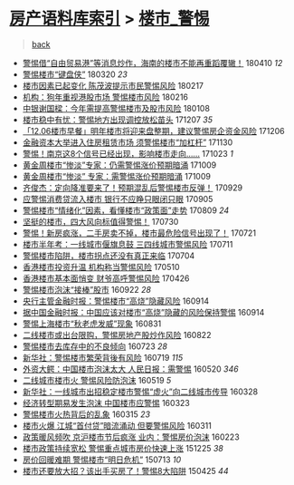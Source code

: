 [房产语料库索引](../../README.md)  > [楼市_警惕](楼市_警惕.md)
====
> [back](../README.md)

- [警惕借“自由贸易港”等消息炒作，海南的楼市不能再重蹈覆辙！](http://jkwz.applinzi.com/ittc/7090384701506454534.html#%E8%AD%A6%E6%83%95%E5%80%9F%E2%80%9C%E8%87%AA%E7%94%B1%E8%B4%B8%E6%98%93%E6%B8%AF%E2%80%9D%E7%AD%89%E6%B6%88%E6%81%AF%E7%82%92%E4%BD%9C%EF%BC%8C%E6%B5%B7%E5%8D%97%E7%9A%84%E6%A5%BC%E5%B8%82%E4%B8%8D%E8%83%BD%E5%86%8D%E9%87%8D%E8%B9%88%E8%A6%86%E8%BE%99%EF%BC%81) 180410 *12* 
- [警惕楼市“键盘侠”](http://jkwz.applinzi.com/ittc/7082548434051793936.html#%E8%AD%A6%E6%83%95%E6%A5%BC%E5%B8%82%E2%80%9C%E9%94%AE%E7%9B%98%E4%BE%A0%E2%80%9D) 180320 *23* 
- [楼市因素已起变化 陈茂波提示市民警惕风险](http://jkwz.applinzi.com/ittc/7071091966119248906.html#%E6%A5%BC%E5%B8%82%E5%9B%A0%E7%B4%A0%E5%B7%B2%E8%B5%B7%E5%8F%98%E5%8C%96+%E9%99%88%E8%8C%82%E6%B3%A2%E6%8F%90%E7%A4%BA%E5%B8%82%E6%B0%91%E8%AD%A6%E6%83%95%E9%A3%8E%E9%99%A9) 180217  
- [机构：狗年重视港股市场 警惕楼市风险](http://jkwz.applinzi.com/ittc/7070618827887215623.html#%E6%9C%BA%E6%9E%84%EF%BC%9A%E7%8B%97%E5%B9%B4%E9%87%8D%E8%A7%86%E6%B8%AF%E8%82%A1%E5%B8%82%E5%9C%BA+%E8%AD%A6%E6%83%95%E6%A5%BC%E5%B8%82%E9%A3%8E%E9%99%A9) 180216  
- [中银谢国樑：今年需提高警惕楼市及股市风险](http://jkwz.applinzi.com/ittc/7056268744924333067.html#%E4%B8%AD%E9%93%B6%E8%B0%A2%E5%9B%BD%E6%A8%91%EF%BC%9A%E4%BB%8A%E5%B9%B4%E9%9C%80%E6%8F%90%E9%AB%98%E8%AD%A6%E6%83%95%E6%A5%BC%E5%B8%82%E5%8F%8A%E8%82%A1%E5%B8%82%E9%A3%8E%E9%99%A9) 180108  
- [楼市稳中有忧：警惕地方出现调控放松苗头](http://jkwz.applinzi.com/ittc/7044380158167876624.html#%E6%A5%BC%E5%B8%82%E7%A8%B3%E4%B8%AD%E6%9C%89%E5%BF%A7%EF%BC%9A%E8%AD%A6%E6%83%95%E5%9C%B0%E6%96%B9%E5%87%BA%E7%8E%B0%E8%B0%83%E6%8E%A7%E6%94%BE%E6%9D%BE%E8%8B%97%E5%A4%B4) 171207 *35* 
- [「12.06楼市早餐」明年楼市将迎来盘整期，建议警惕房企资金风险](http://jkwz.applinzi.com/ittc/7043907349889156113.html#%E3%80%8C12.06%E6%A5%BC%E5%B8%82%E6%97%A9%E9%A4%90%E3%80%8D%E6%98%8E%E5%B9%B4%E6%A5%BC%E5%B8%82%E5%B0%86%E8%BF%8E%E6%9D%A5%E7%9B%98%E6%95%B4%E6%9C%9F%EF%BC%8C%E5%BB%BA%E8%AE%AE%E8%AD%A6%E6%83%95%E6%88%BF%E4%BC%81%E8%B5%84%E9%87%91%E9%A3%8E%E9%99%A9) 171206  
- [金融资本大举进入住房租赁市场 须警惕楼市“加杠杆”](http://jkwz.applinzi.com/ittc/7041692056458626064.html#%E9%87%91%E8%9E%8D%E8%B5%84%E6%9C%AC%E5%A4%A7%E4%B8%BE%E8%BF%9B%E5%85%A5%E4%BD%8F%E6%88%BF%E7%A7%9F%E8%B5%81%E5%B8%82%E5%9C%BA+%E9%A1%BB%E8%AD%A6%E6%83%95%E6%A5%BC%E5%B8%82%E2%80%9C%E5%8A%A0%E6%9D%A0%E6%9D%86%E2%80%9D) 171130  
- [警惕！南京这8个信号已经出现，影响楼市走向……](http://jkwz.applinzi.com/ittc/7027537556118438929.html#%E8%AD%A6%E6%83%95%EF%BC%81%E5%8D%97%E4%BA%AC%E8%BF%998%E4%B8%AA%E4%BF%A1%E5%8F%B7%E5%B7%B2%E7%BB%8F%E5%87%BA%E7%8E%B0%EF%BC%8C%E5%BD%B1%E5%93%8D%E6%A5%BC%E5%B8%82%E8%B5%B0%E5%90%91%E2%80%A6%E2%80%A6) 171023 *1* 
- [黄金周楼市“惨淡”专家：仍需警惕涨价预期暗涌](http://jkwz.applinzi.com/ittc/7022372722733220881.html#%E9%BB%84%E9%87%91%E5%91%A8%E6%A5%BC%E5%B8%82%E2%80%9C%E6%83%A8%E6%B7%A1%E2%80%9D%E4%B8%93%E5%AE%B6%EF%BC%9A%E4%BB%8D%E9%9C%80%E8%AD%A6%E6%83%95%E6%B6%A8%E4%BB%B7%E9%A2%84%E6%9C%9F%E6%9A%97%E6%B6%8C) 171009  
- [黄金周楼市“惨淡” 专家：需警惕涨价预期暗涌](http://jkwz.applinzi.com/ittc/7022338687684314129.html#%E9%BB%84%E9%87%91%E5%91%A8%E6%A5%BC%E5%B8%82%E2%80%9C%E6%83%A8%E6%B7%A1%E2%80%9D+%E4%B8%93%E5%AE%B6%EF%BC%9A%E9%9C%80%E8%AD%A6%E6%83%95%E6%B6%A8%E4%BB%B7%E9%A2%84%E6%9C%9F%E6%9A%97%E6%B6%8C) 171009  
- [齐俊杰：定向降准要来了！预期混乱后警惕楼市反弹！](http://jkwz.applinzi.com/ittc/7018662880310985744.html#%E9%BD%90%E4%BF%8A%E6%9D%B0%EF%BC%9A%E5%AE%9A%E5%90%91%E9%99%8D%E5%87%86%E8%A6%81%E6%9D%A5%E4%BA%86%EF%BC%81%E9%A2%84%E6%9C%9F%E6%B7%B7%E4%B9%B1%E5%90%8E%E8%AD%A6%E6%83%95%E6%A5%BC%E5%B8%82%E5%8F%8D%E5%BC%B9%EF%BC%81) 170929  
- [应警惕消费贷流入楼市 银行不应睁只眼闭只眼](http://jkwz.applinzi.com/ittc/7009834588074148880.html#%E5%BA%94%E8%AD%A6%E6%83%95%E6%B6%88%E8%B4%B9%E8%B4%B7%E6%B5%81%E5%85%A5%E6%A5%BC%E5%B8%82+%E9%93%B6%E8%A1%8C%E4%B8%8D%E5%BA%94%E7%9D%81%E5%8F%AA%E7%9C%BC%E9%97%AD%E5%8F%AA%E7%9C%BC) 170905  
- [警惕楼市“情绪化”因素，看懂楼市“政策面”走势](http://jkwz.applinzi.com/ittc/6999417303522083857.html#%E8%AD%A6%E6%83%95%E6%A5%BC%E5%B8%82%E2%80%9C%E6%83%85%E7%BB%AA%E5%8C%96%E2%80%9D%E5%9B%A0%E7%B4%A0%EF%BC%8C%E7%9C%8B%E6%87%82%E6%A5%BC%E5%B8%82%E2%80%9C%E6%94%BF%E7%AD%96%E9%9D%A2%E2%80%9D%E8%B5%B0%E5%8A%BF) 170809 *24* 
- [坚挺的楼市，四大风向标值得警惕！](http://jkwz.applinzi.com/ittc/6995818597828789264.html#%E5%9D%9A%E6%8C%BA%E7%9A%84%E6%A5%BC%E5%B8%82%EF%BC%8C%E5%9B%9B%E5%A4%A7%E9%A3%8E%E5%90%91%E6%A0%87%E5%80%BC%E5%BE%97%E8%AD%A6%E6%83%95%EF%BC%81) 170730  
- [警惕！新房疯涨，二手房卖不掉，楼市最危险信号出现了！](http://jkwz.applinzi.com/ittc/6992697108749354001.html#%E8%AD%A6%E6%83%95%EF%BC%81%E6%96%B0%E6%88%BF%E7%96%AF%E6%B6%A8%EF%BC%8C%E4%BA%8C%E6%89%8B%E6%88%BF%E5%8D%96%E4%B8%8D%E6%8E%89%EF%BC%8C%E6%A5%BC%E5%B8%82%E6%9C%80%E5%8D%B1%E9%99%A9%E4%BF%A1%E5%8F%B7%E5%87%BA%E7%8E%B0%E4%BA%86%EF%BC%81) 170721  
- [楼市半年考：一线城市偃旗息鼓 三四线城市警惕风险](http://jkwz.applinzi.com/ittc/6988910601571927057.html#%E6%A5%BC%E5%B8%82%E5%8D%8A%E5%B9%B4%E8%80%83%EF%BC%9A%E4%B8%80%E7%BA%BF%E5%9F%8E%E5%B8%82%E5%81%83%E6%97%97%E6%81%AF%E9%BC%93+%E4%B8%89%E5%9B%9B%E7%BA%BF%E5%9F%8E%E5%B8%82%E8%AD%A6%E6%83%95%E9%A3%8E%E9%99%A9) 170711  
- [警惕楼市陷阱，楼市拐点还没有真正来临](http://jkwz.applinzi.com/ittc/6986485460799849477.html#%E8%AD%A6%E6%83%95%E6%A5%BC%E5%B8%82%E9%99%B7%E9%98%B1%EF%BC%8C%E6%A5%BC%E5%B8%82%E6%8B%90%E7%82%B9%E8%BF%98%E6%B2%A1%E6%9C%89%E7%9C%9F%E6%AD%A3%E6%9D%A5%E4%B8%B4) 170704  
- [香港楼市投资升温 机构称当警惕风险](http://jkwz.applinzi.com/ittc/6966065313459209220.html#%E9%A6%99%E6%B8%AF%E6%A5%BC%E5%B8%82%E6%8A%95%E8%B5%84%E5%8D%87%E6%B8%A9+%E6%9C%BA%E6%9E%84%E7%A7%B0%E5%BD%93%E8%AD%A6%E6%83%95%E9%A3%8E%E9%99%A9) 170510  
- [香港楼市基本面悄变 财爷高呼警惕风险](http://jkwz.applinzi.com/ittc/6960870130123801605.html#%E9%A6%99%E6%B8%AF%E6%A5%BC%E5%B8%82%E5%9F%BA%E6%9C%AC%E9%9D%A2%E6%82%84%E5%8F%98+%E8%B4%A2%E7%88%B7%E9%AB%98%E5%91%BC%E8%AD%A6%E6%83%95%E9%A3%8E%E9%99%A9) 170426  
- [警惕楼市泡沫“接棒”股市](http://jkwz.applinzi.com/ittc/6880506608769041413.html#%E8%AD%A6%E6%83%95%E6%A5%BC%E5%B8%82%E6%B3%A1%E6%B2%AB%E2%80%9C%E6%8E%A5%E6%A3%92%E2%80%9D%E8%82%A1%E5%B8%82) 160922 *28* 
- [央行主管金融时报：警惕楼市“高烧”隐藏风险](http://jkwz.applinzi.com/ittc/6877650480896934917.html#%E5%A4%AE%E8%A1%8C%E4%B8%BB%E7%AE%A1%E9%87%91%E8%9E%8D%E6%97%B6%E6%8A%A5%EF%BC%9A%E8%AD%A6%E6%83%95%E6%A5%BC%E5%B8%82%E2%80%9C%E9%AB%98%E7%83%A7%E2%80%9D%E9%9A%90%E8%97%8F%E9%A3%8E%E9%99%A9) 160914  
- [据中国金融时报：中国应该对楼市“高烧”隐藏的风险保持警惕](http://jkwz.applinzi.com/ittc/6877633567743542277.html#%E6%8D%AE%E4%B8%AD%E5%9B%BD%E9%87%91%E8%9E%8D%E6%97%B6%E6%8A%A5%EF%BC%9A%E4%B8%AD%E5%9B%BD%E5%BA%94%E8%AF%A5%E5%AF%B9%E6%A5%BC%E5%B8%82%E2%80%9C%E9%AB%98%E7%83%A7%E2%80%9D%E9%9A%90%E8%97%8F%E7%9A%84%E9%A3%8E%E9%99%A9%E4%BF%9D%E6%8C%81%E8%AD%A6%E6%83%95) 160914  
- [警惕上海楼市“秋老虎发威”现象](http://jkwz.applinzi.com/ittc/6872468590984430597.html#%E8%AD%A6%E6%83%95%E4%B8%8A%E6%B5%B7%E6%A5%BC%E5%B8%82%E2%80%9C%E7%A7%8B%E8%80%81%E8%99%8E%E5%8F%91%E5%A8%81%E2%80%9D%E7%8E%B0%E8%B1%A1) 160831  
- [二线楼市或出台限购，警惕房地产股炒作风险](http://jkwz.applinzi.com/ittc/6869137086669652997.html#%E4%BA%8C%E7%BA%BF%E6%A5%BC%E5%B8%82%E6%88%96%E5%87%BA%E5%8F%B0%E9%99%90%E8%B4%AD%EF%BC%8C%E8%AD%A6%E6%83%95%E6%88%BF%E5%9C%B0%E4%BA%A7%E8%82%A1%E7%82%92%E4%BD%9C%E9%A3%8E%E9%99%A9) 160822  
- [警惕楼市去库存中的不良倾向](http://jkwz.applinzi.com/ittc/6857965414256215044.html#%E8%AD%A6%E6%83%95%E6%A5%BC%E5%B8%82%E5%8E%BB%E5%BA%93%E5%AD%98%E4%B8%AD%E7%9A%84%E4%B8%8D%E8%89%AF%E5%80%BE%E5%90%91) 160723 *28* 
- [新华社：警惕楼市繁荣背後有风险](http://jkwz.applinzi.com/ittc/6856615341144409092.html#%E6%96%B0%E5%8D%8E%E7%A4%BE%EF%BC%9A%E8%AD%A6%E6%83%95%E6%A5%BC%E5%B8%82%E7%B9%81%E8%8D%A3%E8%83%8C%E5%BE%8C%E6%9C%89%E9%A3%8E%E9%99%A9) 160719 *115* 
- [外资大鳄：中国楼市泡沫太大 人民日报：需警惕](http://jkwz.applinzi.com/ittc/6834277698494792709.html#%E5%A4%96%E8%B5%84%E5%A4%A7%E9%B3%84%EF%BC%9A%E4%B8%AD%E5%9B%BD%E6%A5%BC%E5%B8%82%E6%B3%A1%E6%B2%AB%E5%A4%AA%E5%A4%A7+%E4%BA%BA%E6%B0%91%E6%97%A5%E6%8A%A5%EF%BC%9A%E9%9C%80%E8%AD%A6%E6%83%95) 160520 *346* 
- [二线城市楼市火 警惕风险防泡沫](http://jkwz.applinzi.com/ittc/6833823456596329476.html#%E4%BA%8C%E7%BA%BF%E5%9F%8E%E5%B8%82%E6%A5%BC%E5%B8%82%E7%81%AB+%E8%AD%A6%E6%83%95%E9%A3%8E%E9%99%A9%E9%98%B2%E6%B3%A1%E6%B2%AB) 160519 *5* 
- [新华社：一线城市出招稳定楼市警惕“虚火”向二线城市传导](http://jkwz.applinzi.com/ittc/6814744959735301125.html#%E6%96%B0%E5%8D%8E%E7%A4%BE%EF%BC%9A%E4%B8%80%E7%BA%BF%E5%9F%8E%E5%B8%82%E5%87%BA%E6%8B%9B%E7%A8%B3%E5%AE%9A%E6%A5%BC%E5%B8%82%E8%AD%A6%E6%83%95%E2%80%9C%E8%99%9A%E7%81%AB%E2%80%9D%E5%90%91%E4%BA%8C%E7%BA%BF%E5%9F%8E%E5%B8%82%E4%BC%A0%E5%AF%BC) 160328  
- [经济转型期易发生泡沫 中国楼市应警惕](http://jkwz.applinzi.com/ittc/6812666126316078085.html#%E7%BB%8F%E6%B5%8E%E8%BD%AC%E5%9E%8B%E6%9C%9F%E6%98%93%E5%8F%91%E7%94%9F%E6%B3%A1%E6%B2%AB+%E4%B8%AD%E5%9B%BD%E6%A5%BC%E5%B8%82%E5%BA%94%E8%AD%A6%E6%83%95) 160323  
- [警惕楼市火热背后的乱象](http://jkwz.applinzi.com/ittc/6809734402766537733.html#%E8%AD%A6%E6%83%95%E6%A5%BC%E5%B8%82%E7%81%AB%E7%83%AD%E8%83%8C%E5%90%8E%E7%9A%84%E4%B9%B1%E8%B1%A1) 160315 *23* 
- [楼市火爆 江城“首付贷”暗流涌动 但要警惕风险](http://jkwz.applinzi.com/ittc/6808229877744403461.html#%E6%A5%BC%E5%B8%82%E7%81%AB%E7%88%86+%E6%B1%9F%E5%9F%8E%E2%80%9C%E9%A6%96%E4%BB%98%E8%B4%B7%E2%80%9D%E6%9A%97%E6%B5%81%E6%B6%8C%E5%8A%A8+%E4%BD%86%E8%A6%81%E8%AD%A6%E6%83%95%E9%A3%8E%E9%99%A9) 160311  
- [政策暖风频吹 京沪楼市节后疯涨 业内：警惕房价泡沫](http://jkwz.applinzi.com/ittc/6802056760294638597.html#%E6%94%BF%E7%AD%96%E6%9A%96%E9%A3%8E%E9%A2%91%E5%90%B9+%E4%BA%AC%E6%B2%AA%E6%A5%BC%E5%B8%82%E8%8A%82%E5%90%8E%E7%96%AF%E6%B6%A8+%E4%B8%9A%E5%86%85%EF%BC%9A%E8%AD%A6%E6%83%95%E6%88%BF%E4%BB%B7%E6%B3%A1%E6%B2%AB) 160223  
- [楼市政策持续宽松 警惕重点城市房价快速上涨](http://jkwz.applinzi.com/ittc/6779666486184641540.html#%E6%A5%BC%E5%B8%82%E6%94%BF%E7%AD%96%E6%8C%81%E7%BB%AD%E5%AE%BD%E6%9D%BE+%E8%AD%A6%E6%83%95%E9%87%8D%E7%82%B9%E5%9F%8E%E5%B8%82%E6%88%BF%E4%BB%B7%E5%BF%AB%E9%80%9F%E4%B8%8A%E6%B6%A8) 151225 *38* 
- [房价回暖难期 警惕楼市“明日危机”](http://jkwz.applinzi.com/ittc/547650614945121676.html#%E6%88%BF%E4%BB%B7%E5%9B%9E%E6%9A%96%E9%9A%BE%E6%9C%9F+%E8%AD%A6%E6%83%95%E6%A5%BC%E5%B8%82%E2%80%9C%E6%98%8E%E6%97%A5%E5%8D%B1%E6%9C%BA%E2%80%9D) 150713 *10* 
- [楼市还要放大招？该出手买房了！警惕8大陷阱](http://jkwz.applinzi.com/ittc/547650611406650089.html#%E6%A5%BC%E5%B8%82%E8%BF%98%E8%A6%81%E6%94%BE%E5%A4%A7%E6%8B%9B%EF%BC%9F%E8%AF%A5%E5%87%BA%E6%89%8B%E4%B9%B0%E6%88%BF%E4%BA%86%EF%BC%81%E8%AD%A6%E6%83%958%E5%A4%A7%E9%99%B7%E9%98%B1) 150425 *44* 

